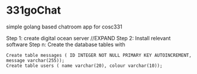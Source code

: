 # 331goChat
simple golang based chatroom app for cosc331

Step 1:
create digital ocean server //EXPAND
Step 2:
Install relevant software
Step n:
Create the database tables with
```
Create table messages ( ID INTEGER NOT NULL PRIMARY KEY AUTOINCREMENT, message varchar(255));
Create table users ( name varchar(20), colour varchar(10));
```
